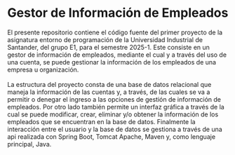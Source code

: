 # Gestor de Información de Empleados 
El presente repositorio contiene el código fuente del primer proyecto de la asignatura entorno de programación de la Universidad Industrial de Santander, del grupo E1, para el semestre 2025-1. Este consiste en un gestor de información de empleados, mediante el cual y a través del uso de una cuenta, se puede gestionar la información de los empleados de una empresa u organización. <br> <br> 
La estructura del proyecto consta de una base de datos relacional que maneja la información de las cuentas y, a través, de las cuales se va a permitir o denegar el ingreso a las opciones de gestión de información de empleados. Por otro lado también permite un interfaz gráfica a través de la cual se puede modificar, crear, eliminar y/o obtener la información de los empleados que se encuentran en la base de datos. Finalmente la interacción entre el usuario y la base de datos se gestiona a través de una api realizada con Spring Boot, Tomcat Apache, Maven y, como lenguaje principal, Java. 
